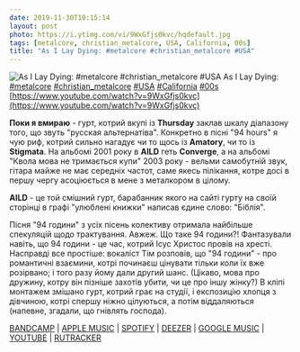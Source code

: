 ```yaml
---
date: 2019-11-30T10:15:14
layout: post
photo: https://i.ytimg.com/vi/9WxGfjs0kvc/hqdefault.jpg
tags: [metalcore, christian_metalcore, USA, California, 00s]
title: "As I Lay Dying: #metalcore #christian_metalcore #USA"
---
```

![As I Lay Dying: #metalcore #christian_metalcore #USA](https://i.ytimg.com/vi/9WxGfjs0kvc/hqdefault.jpg)
As I Lay Dying: [#metalcore](/tags/#metalcore) [#christian_metalcore](/tags/#christian_metalcore) [#USA](/tags/#USA) [#California](/tags/#California) [#00s](/tags/#00s) [https://www.youtube.com/watch?v=9WxGfjs0kvc](https://www.youtube.com/watch?v=9WxGfjs0kvc)

**Поки я вмираю** - гурт, котрий вкупі із **Thursday** заклав шкалу діапазону того, що звуть &quot;русская альтернатіва&quot;. Конкретно в пісні &quot;94 hours&quot; я чую риф, котрий сильно нагадує чи то щось із **Amatory**, чи то із **Stigmata**. На альбомі 2001 року в **AILD** геть **Converge**, а на альбомі &quot;Квола мова не тримається купи&quot; 2003 року - вельми самобутній звук, гітара майже не має середніх частот, саме якесь пілікання, котре досі в першу чергу асоціюється в мене з металкором в цілому.

**AILD** - це той смішний гурт, барабанник якого на сайті гурту на своїй сторінці в графі &quot;улюблені книжки&quot; написав єдине слово: &quot;Біблія&quot;.

Пісня &quot;94 години&quot; з усіх пісень колективу отримала найбільше спекуляцій щодо трактування. Авжеж. Що таке 94 години?! Фантазували навіть, що 94 години - це час, котрий Ісус Христос провів на хресті. Насправді все простіше: вокаліст Тім розповів, що &quot;94 години&quot; - про романтичні взаємини, котрі починаєш цінувати тільки коли їх вже розірвано; і того разу йому дали другий шанс. (Цікаво, мова про дружину, котру він пізніше захотів убити, чи це про іншу жінку?) В кліпі монтажем змішано гурт, котрий грає на студії, і експозицію хлопця з дівчиною, котрі спершу ніжно цілуються, а потім віддаляються (напевне, згадали, що гнівлять господа).

[BANDCAMP](https://asilaydying.bandcamp.com/album/frail-words-collapse) \| [APPLE MUSIC](https://music.apple.com/hn/album/frail-words-collapse/54266890?l=en) \| [SPOTIFY](https://open.spotify.com/album/1atsQ3zl1LR122Y1UZajsE) \| [DEEZER](https://www.deezer.com/album/6958383?utm_source=deezer&amp;utm_content=album-6958383&amp;utm_term=1601611822_1575101619&amp;utm_medium=web) \| [GOOGLE MUSIC](https://play.google.com/music/m/B3dn3gesurqin2mkqkkqret5dda?t=Frail_Words_Collapse_-_As_I_Lay_Dying) \| [YOUTUBE](https://www.youtube.com/playlist?list=OLAK5uy_mqNK-E-FzOMzC1DXCQr_l6NHcIXPqF7zI) \| [RUTRACKER](https://rutracker.org/forum/viewtopic.php?t=4214731)